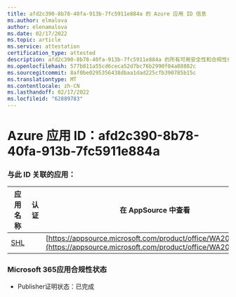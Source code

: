 ```yaml
---
title: afd2c390-8b78-40fa-913b-7fc5911e884a 的 Azure 应用 ID 信息
ms.author: elmalova
author: elenamalova
ms.date: 02/17/2022
ms.topic: article
ms.service: attestation
certification_type: attested
description: afd2c390-8b78-40fa-913b-7fc5911e884a 的所有可用安全性和合规性信息。
ms.openlocfilehash: 577b811a55cd6ceca52d7bc76b2990f04a88882c
ms.sourcegitcommit: 8af0be0295356438dbaa1dad225cfb390785b15c
ms.translationtype: MT
ms.contentlocale: zh-CN
ms.lasthandoff: 02/17/2022
ms.locfileid: "62889783"
---
```

# <a name="azure-app-id-afd2c390-8b78-40fa-913b-7fc5911e884a"></a>Azure 应用 ID：afd2c390-8b78-40fa-913b-7fc5911e884a


### <a name="apps-associated-with-this-id"></a>与此 ID 关联的应用：
| **应用名称** | **认证** | **在 AppSource 中查看** |
|--------------|---------------|-----------------------|
| [SHL](https://docs.microsoft.com/microsoft-365-app-certification/forward/WA200002887) |  | [https://appsource.microsoft.com/product/office/WA200002887](https://appsource.microsoft.com/product/office/WA200002887) |

### <a name="microsoft-365-app-compliance-status"></a>Microsoft 365应用合规性状态
- Publisher证明状态：已完成
